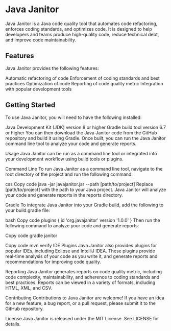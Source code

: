# Java Janitor
Java Janitor is a Java code quality tool that automates code refactoring, enforces coding standards, and optimizes code. It is designed to help developers and teams produce high-quality code, reduce technical debt, and improve code maintainability.

## Features
Java Janitor provides the following features:

Automatic refactoring of code
Enforcement of coding standards and best practices
Optimization of code
Reporting of code quality metric
Integration with popular development tools

## Getting Started
To use Java Janitor, you will need to have the following installed:

Java Development Kit (JDK) version 8 or higher
Gradle build tool version 6.7 or higher
You can then download the Java Janitor code from the GitHub repository and build it using Gradle. Once built, you can run the Java Janitor command line tool to analyze your code and generate reports.

Usage
Java Janitor can be run as a command line tool or integrated into your development workflow using build tools or plugins.

Command Line
To run Java Janitor as a command line tool, navigate to the root directory of the project and run the following command:

css
Copy code
java -jar javajanitor.jar --path [path/to/project]
Replace [path/to/project] with the path to your Java project. Java Janitor will analyze your code and generate reports in the reports directory.

Gradle
To integrate Java Janitor into your Gradle build, add the following to your build.gradle file:

bash
Copy code
plugins {
    id 'org.javajanitor' version '1.0.0'
}
Then run the following command to analyze your code and generate reports: 

Copy code
gradle janitor


Copy code
mvn verify
IDE Plugins
Java Janitor also provides plugins for popular IDEs, including Eclipse and IntelliJ IDEA. These plugins provide real-time analysis of your code as you write it, and generate reports and recommendations for improving code quality.

Reporting
Java Janitor generates reports on code quality metric, including code complexity, maintainability, and adherence to coding standards and best practices. Reports can be viewed in a variety of formats, including HTML, XML, and CSV.

Contributing
Contributions to Java Janitor are welcome! If you have an idea for a new feature, a bug report, or a pull request, please submit it to the GitHub repository.

License
Java Janitor is released under the MIT License. See LICENSE for details.
